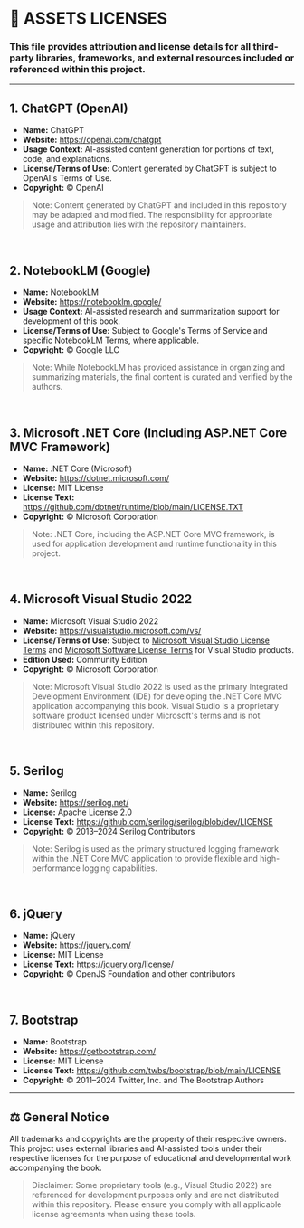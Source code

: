 # 📜 ASSETS LICENSES
### This file provides attribution and license details for all third-party libraries, frameworks, and external resources included or referenced within this project.

<hr />

## 1. ChatGPT (OpenAI)
- **Name:** ChatGPT
- **Website:** https://openai.com/chatgpt
- **Usage Context:** AI-assisted content generation for portions of text, code, and explanations.
- **License/Terms of Use:** Content generated by ChatGPT is subject to OpenAI's Terms of Use.
- **Copyright:** © OpenAI
> Note: Content generated by ChatGPT and included in this repository may be adapted and modified. The responsibility for appropriate usage and attribution lies with the repository maintainers.

<br />

## 2. NotebookLM (Google)
- **Name:** NotebookLM
- **Website:** https://notebooklm.google/
- **Usage Context:** AI-assisted research and summarization support for development of this book.
- **License/Terms of Use:** Subject to Google's Terms of Service and specific NotebookLM Terms, where applicable.
- **Copyright:** © Google LLC
> Note: While NotebookLM has provided assistance in organizing and summarizing materials, the final content is curated and verified by the authors.

<br />

## 3. Microsoft .NET Core (Including ASP.NET Core MVC Framework)
- **Name:** .NET Core (Microsoft)
- **Website:** https://dotnet.microsoft.com/
- **License:** MIT License
- **License Text:** https://github.com/dotnet/runtime/blob/main/LICENSE.TXT
- **Copyright:** © Microsoft Corporation
> Note: .NET Core, including the ASP.NET Core MVC framework, is used for application development and runtime functionality in this project.

<br />


## 4. Microsoft Visual Studio 2022
- **Name:** Microsoft Visual Studio 2022
- **Website:** https://visualstudio.microsoft.com/vs/
- **License/Terms of Use:** Subject to [Microsoft Visual Studio License Terms](https://visualstudio.microsoft.com/license-terms/) and [Microsoft Software License Terms](https://learn.microsoft.com/en-us/legal/mdsa) for Visual Studio products.
- **Edition Used:** Community Edition
- **Copyright:** © Microsoft Corporation
> Note: Microsoft Visual Studio 2022 is used as the primary Integrated Development Environment (IDE) for developing the .NET Core MVC application accompanying this book. Visual Studio is a proprietary software product licensed under Microsoft's terms and is not distributed within this repository.

<br />

## 5. Serilog
- **Name:** Serilog
- **Website:** https://serilog.net/
- **License:** Apache License 2.0
- **License Text:** https://github.com/serilog/serilog/blob/dev/LICENSE
- **Copyright:** © 2013–2024 Serilog Contributors
> Note: Serilog is used as the primary structured logging framework within the .NET Core MVC application to provide flexible and high-performance logging capabilities.

<br />

## 6. jQuery
- **Name:** jQuery
- **Website:** https://jquery.com/
- **License:** MIT License
- **License Text:** https://jquery.org/license/
- **Copyright:** © OpenJS Foundation and other contributors

<br />

## 7. Bootstrap
- **Name:** Bootstrap
- **Website:** https://getbootstrap.com/
- **License:** MIT License
- **License Text:** https://github.com/twbs/bootstrap/blob/main/LICENSE
- **Copyright:** © 2011–2024 Twitter, Inc. and The Bootstrap Authors


<hr />

## ⚖️ General Notice
All trademarks and copyrights are the property of their respective owners.
This project uses external libraries and AI-assisted tools under their respective licenses for the purpose of educational and developmental work accompanying the book.
> Disclaimer: Some proprietary tools (e.g., Visual Studio 2022) are referenced for development purposes only and are not distributed within this repository. Please ensure you comply with all applicable license agreements when using these tools.


